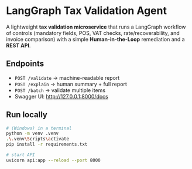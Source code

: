 # LangGraph Tax Validation Agent

A lightweight **tax validation microservice** that runs a LangGraph workflow of controls (mandatory fields, POS, VAT checks, rate/recoverability, and invoice comparison) with a simple **Human-in-the-Loop** remediation and a **REST API**.

## Endpoints
- `POST /validate` → machine-readable report
- `POST /explain` → human summary + full report
- `POST /batch` → validate multiple items
- Swagger UI: http://127.0.0.1:8000/docs

## Run locally

```bash
# (Windows) in a terminal
python -m venv .venv
.\.venv\Scripts\activate
pip install -r requirements.txt

# start API
uvicorn api:app --reload --port 8000
